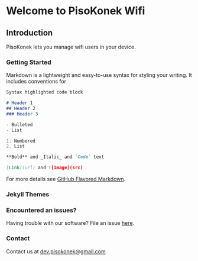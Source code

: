 # Welcome to PisoKonek Wifi

## Introduction

PisoKonek lets you manage wifi users in your device. 

### Getting Started

Markdown is a lightweight and easy-to-use syntax for styling your writing. It includes conventions for

```markdown
Syntax highlighted code block

# Header 1
## Header 2
### Header 3

- Bulleted
- List

1. Numbered
2. List

**Bold** and _Italic_ and `Code` text

[Link](url) and ![Image](src)
```

For more details see [GitHub Flavored Markdown](https://guides.github.com/features/mastering-markdown/).

### Jekyll Themes

### Encountered an issues?

Having trouble with our software?
File an issue [here](https://github.com/pisokonek/PisoKonek/issues).

### Contact

Contact us at dev.pisokonek@gmail.com
